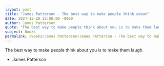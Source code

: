 ```yaml
---
layout: post
title: "James Patterson - The best way to make people think about"
date: 2024-12-28 12:00:00 -0000
author: James Patterson
quote: "The best way to make people think about you is to make them laugh."
subject: Books
permalink: /Books/James Patterson/James Patterson - The best way to make people think about
---
```


The best way to make people think about you is to make them laugh.

- James Patterson

